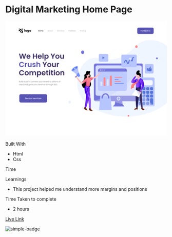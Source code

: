 # Digital Marketing Home Page

![Image](./4.png)

Built With
- Html
- Css

Time

Learnings
- This project helped me understand more margins and positions

Time Taken to complete
- 2 hours

[Live Link](https://sushan-digital-market-landing.netlify.app/)

![simple-badge](https://img.shields.io/badge/HTML-CSS-green)
